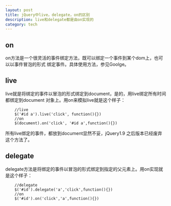 ```yaml
--- 
layout: post
title: jQuery中live，delegate，on的区别 
description: live和delegate都是由on实现的
category: tech
---
```

## on
on方法是一个很灵活的事件绑定方法，既可以绑定一个事件到某个dom上，也可以以事件冒泡的形式
绑定事件。具体使用方法，参见Goolge。

## live

live就是将绑定的事件以冒泡的形式绑定到document，是的，用live绑定所有时间都绑定到document
对象上。用on来模拟live就是这个样子：

```
    //live
    $('#id a').live('click', function(){})
    //on
    $(document).on('click', '#id a',function(){})
```
所有live绑定的事件，都放到document显然不妥，jQuery1.9 之后版本已经废弃这个方法了。

## delegate

delegate方法是将绑定的事件以冒泡的形式绑定到指定的父元素上。用on实现就是这个样子：

```
    //delegate
    $('#id').delegate('a','click',function(){})
    //on
    $('#id').on('click','a',function(){})
```
